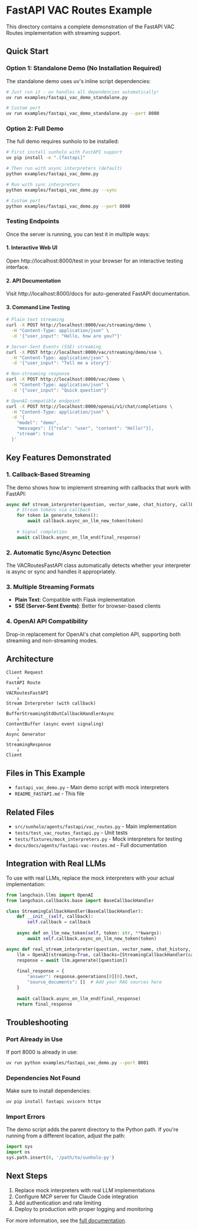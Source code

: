 # FastAPI VAC Routes Example

This directory contains a complete demonstration of the FastAPI VAC Routes implementation with streaming support.

## Quick Start

### Option 1: Standalone Demo (No Installation Required)

The standalone demo uses uv's inline script dependencies:

```bash
# Just run it - uv handles all dependencies automatically!
uv run examples/fastapi_vac_demo_standalone.py

# Custom port
uv run examples/fastapi_vac_demo_standalone.py --port 8080
```

### Option 2: Full Demo

The full demo requires sunholo to be installed:

```bash
# First install sunholo with FastAPI support
uv pip install -e ".[fastapi]"

# Then run with async interpreters (default)
python examples/fastapi_vac_demo.py

# Run with sync interpreters
python examples/fastapi_vac_demo.py --sync

# Custom port
python examples/fastapi_vac_demo.py --port 8080
```

### Testing Endpoints

Once the server is running, you can test it in multiple ways:

#### 1. Interactive Web UI

Open http://localhost:8000/test in your browser for an interactive testing interface.

#### 2. API Documentation

Visit http://localhost:8000/docs for auto-generated FastAPI documentation.

#### 3. Command Line Testing

```bash
# Plain text streaming
curl -X POST http://localhost:8000/vac/streaming/demo \
  -H "Content-Type: application/json" \
  -d '{"user_input": "Hello, how are you?"}'

# Server-Sent Events (SSE) streaming
curl -X POST http://localhost:8000/vac/streaming/demo/sse \
  -H "Content-Type: application/json" \
  -d '{"user_input": "Tell me a story"}'

# Non-streaming response
curl -X POST http://localhost:8000/vac/demo \
  -H "Content-Type: application/json" \
  -d '{"user_input": "Quick question"}'

# OpenAI-compatible endpoint
curl -X POST http://localhost:8000/openai/v1/chat/completions \
  -H "Content-Type: application/json" \
  -d '{
    "model": "demo",
    "messages": [{"role": "user", "content": "Hello!"}],
    "stream": true
  }'
```

## Key Features Demonstrated

### 1. Callback-Based Streaming

The demo shows how to implement streaming with callbacks that work with FastAPI:

```python
async def stream_interpreter(question, vector_name, chat_history, callback, **kwargs):
    # Stream tokens via callback
    for token in generate_tokens():
        await callback.async_on_llm_new_token(token)
    
    # Signal completion
    await callback.async_on_llm_end(final_response)
```

### 2. Automatic Sync/Async Detection

The VACRoutesFastAPI class automatically detects whether your interpreter is async or sync and handles it appropriately.

### 3. Multiple Streaming Formats

- **Plain Text**: Compatible with Flask implementation
- **SSE (Server-Sent Events)**: Better for browser-based clients

### 4. OpenAI API Compatibility

Drop-in replacement for OpenAI's chat completion API, supporting both streaming and non-streaming modes.

## Architecture

```
Client Request
    ↓
FastAPI Route
    ↓
VACRoutesFastAPI
    ↓
Stream Interpreter (with callback)
    ↓
BufferStreamingStdOutCallbackHandlerAsync
    ↓
ContentBuffer (async event signaling)
    ↓
Async Generator
    ↓
StreamingResponse
    ↓
Client
```

## Files in This Example

- `fastapi_vac_demo.py` - Main demo script with mock interpreters
- `README_FASTAPI.md` - This file

## Related Files

- `src/sunholo/agents/fastapi/vac_routes.py` - Main implementation
- `tests/test_vac_routes_fastapi.py` - Unit tests
- `tests/fixtures/mock_interpreters.py` - Mock interpreters for testing
- `docs/docs/agents/fastapi-vac-routes.md` - Full documentation

## Integration with Real LLMs

To use with real LLMs, replace the mock interpreters with your actual implementation:

```python
from langchain.llms import OpenAI
from langchain.callbacks.base import BaseCallbackHandler

class StreamingCallbackHandler(BaseCallbackHandler):
    def __init__(self, callback):
        self.callback = callback
    
    async def on_llm_new_token(self, token: str, **kwargs):
        await self.callback.async_on_llm_new_token(token)

async def real_stream_interpreter(question, vector_name, chat_history, callback, **kwargs):
    llm = OpenAI(streaming=True, callbacks=[StreamingCallbackHandler(callback)])
    response = await llm.agenerate([question])
    
    final_response = {
        "answer": response.generations[0][0].text,
        "source_documents": []  # Add your RAG sources here
    }
    
    await callback.async_on_llm_end(final_response)
    return final_response
```

## Troubleshooting

### Port Already in Use

If port 8000 is already in use:
```bash
uv run python examples/fastapi_vac_demo.py --port 8001
```

### Dependencies Not Found

Make sure to install dependencies:
```bash
uv pip install fastapi uvicorn httpx
```

### Import Errors

The demo script adds the parent directory to the Python path. If you're running from a different location, adjust the path:
```python
import sys
import os
sys.path.insert(0, '/path/to/sunholo-py')
```

## Next Steps

1. Replace mock interpreters with real LLM implementations
2. Configure MCP server for Claude Code integration
3. Add authentication and rate limiting
4. Deploy to production with proper logging and monitoring

For more information, see the [full documentation](./fastapi-vac-routes.md).